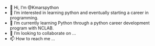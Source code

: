 - 👋 Hi, I’m @Kmarspython
- 👀 I’m interested in learning python and eventually starting a career in programming.
- 🌱 I’m currently learning Python through a python career development program with NCLAB.
- 💞️ I’m looking to collaborate on ...
- 📫 How to reach me ...

<!---
Kmarspython/Kmarspython is a ✨ special ✨ repository because its `README.md` (this file) appears on your GitHub profile.
You can click the Preview link to take a look at your changes.
--->
